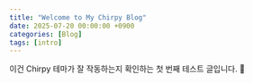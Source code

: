```yaml
---
title: "Welcome to My Chirpy Blog"
date: 2025-07-20 00:00:00 +0900
categories: [Blog]
tags: [intro]
---
```


이건 Chirpy 테마가 잘 작동하는지 확인하는 첫 번째 테스트 글입니다. 🎉  
